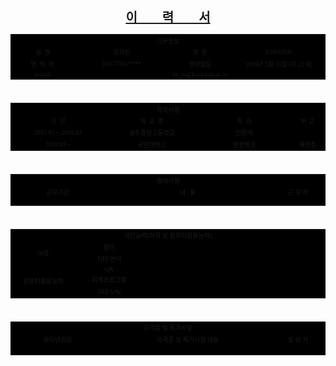 <!DOCTYPE html>
<html>
    <head>
      <meta charset="utf-8">
    </head>
    <body>
        <center><h1 align='center' style='font-family:굴림; font-size:20px; font-weight:bold; text-decoration:underline;'>이&nbsp;&nbsp;&nbsp;&nbsp;&nbsp;&nbsp;&nbsp;&nbsp;력&nbsp;&nbsp;&nbsp;&nbsp;&nbsp;&nbsp;&nbsp;&nbsp;서</h1></center>
        <table cellspacing='1' cellpadding='0' border='0' bgcolor='#000000' align='center' style='font-family:굴림; font-size:10px'>
            <tr align='center'>
                <td colspan='4'class='t1'>기본정보</td>
            </tr>
            <tr align='center'>
                <td class='ti' width='100'>성&nbsp;&nbsp;명</td>
                <td width='150'> 조하린  </td>
                <td class='ti' width='100'>영&nbsp;&nbsp;문</td>
                <td width='150'> JOHARIN  </td>
            </tr>
            <tr align='center'>
                <td class='ti'width='100'>연&nbsp;&nbsp;락&nbsp;&nbsp;처&nbsp;</td>
                <td width='150'>010-7701-****</td>
                <td class='ti' width='100'>생년월일</td>
                <td width='150'>1999년&nbsp;5월&nbsp;19일&nbsp;(만&nbsp;21세)  </td>
            </tr>
            <tr align='center'>
                <td class='ti' width='100'>e-mail</td>
                <td colspan='3'>hr_jo@kookmin.ac.kr</td>
            </tr>
        </table>
        </div>
        <br/>
        <div>
        <table cellspacing='1' cellpadding='0' border='0' bgcolor='#000000' align='center' style='font-family:굴림; font-size:10px'>
            <tr align='center'>
                <td colspan='4'class='t1'>학력사항</td>
            </tr>
            <tr align='center'>
                <td class='ti' width='150'>기&nbsp;&nbsp;간</td>
                <td class='ti' width='150'>학&nbsp;&nbsp;교&nbsp;&nbsp;명 </td>
                <td class='ti' width='150'>학&nbsp;&nbsp;과</td>
                <td class='ti' width='50'>비&nbsp;고</td>
            </tr>
            <tr align='center'>
                <td width='150'>2015.03&nbsp;~&nbsp;2018.02</td>
                <td width='150'>광주중앙고등학교 </td>
                <td width='150'>인문계</td>
                <td width='50'> </td>
            </tr>
            <tr align='center'>
                <td width='150'>2019.03 ~</td>
                <td width='150'>국민대학교 </td>
                <td width='150'>행정학과</td>
                <td width='50'>재학중</td>
            </tr>
        </table>
        </div>
        <br/>
        <div>
        <table cellspacing='1' cellpadding='0' border='0' bgcolor='#000000' align='center' style='font-family:굴림; font-size:10px'>
            <tr align='center'>
                <td colspan='3'class='t1'>경력사항</td>
            </tr>
            <tr align='center'>
                <td class='ti' width='150'>근무기간</td>
                <td class='ti' width='270'>내&nbsp;&nbsp;&nbsp;용</td>
                <td class='ti' width='81'>근&nbsp;무&nbsp;처</td>
            </tr>
            <tr align='center'>
                <td width='150'> </td>
                <td width='270'> </td>
                <td width='81'> </td>
            </tr>
            <tr align='center'>
                <td width='150'> </td>
                <td width='270'> </td>
                <td width='81'> </td>
            </tr>
            <tr align='center'>
                <td width='150'> </td>
                <td width='270'> </td>
                <td width='81'> </td>
            </tr>
        </table>
        </div>
        <br/>
        <div>
        <table cellspacing='1' cellpadding='0' border='0' bgcolor='#000000' align='center' style='font-family:굴림; font-size:10px'>
            <tr align='center'>
                <td colspan='3'class='t1'>개인능력(어학&nbsp;및&nbsp;컴퓨터활용능력)</td>
            </tr>
            <tr align='center'>
                <td rowspan='2'class='ti' width='100'>어학</td>
                <td class='ti' width='100'>영어</td>
                <td class='ti' width='301'></td>
            </tr>
            <tr align='center'>
                <td class='ti' width='100'>기타&nbsp;언어</td>
               <td class='ti' width='301'></td>
            </tr>
            <tr align='center'>
                <td rowspan='3'class='ti' width='100'>컴퓨터활용능력</td>
                <td class='ti' width='100'>QA</td>
                <td class='ti' width='301'></td>
            </tr>
            <tr align='center'>
                <td class='ti' width='100'>회계프로그램</td>
               <td class='ti' width='301'></td>
            </tr>
            <tr align='center'>
                <td class='ti' width='100'>기타&nbsp;S/W</td>
               <td class='ti' width='301'></td>
            </tr>
        </table>
        </div>
        <br/>
        <div>
        <table cellspacing='1' cellpadding='0' border='0' bgcolor='#000000' align='center' style='font-family:굴림; font-size:10px'>
            <tr align='center'>
                <td colspan='3'class='t1'>자격증&nbsp;및&nbsp;특기사항</td>
            </tr>
            <tr align='center'>
                <td class='ti' width='150'>취득년원일</td>
                <td class='ti' width='270'>자격증&nbsp;및&nbsp;특기사항&nbsp;내용</td>
                <td class='ti' width='81'>발&nbsp;령&nbsp;처</td>
            </tr>
            <tr align='center'>
                <td width='150'> </td>
                <td width='270'> </td>
                <td width='81'> </td>
            </tr>
            <tr align='center'>
                <td width='150'> </td>
                <td width='270'> </td>
                <td width='81'> </td>
            </tr>
            <tr align='center'>
                <td width='150'> </td>
                <td width='270'> </td>
                <td width='81'> </td>
            </tr>
            <tr align='center'>
                <td width='150'> </td>
                <td width='270'> </td>
                <td width='81'> </td>
            </tr>
        </table>
    </body>
</html>
